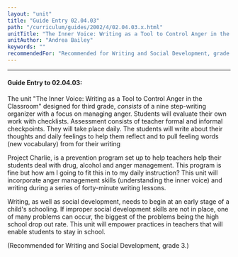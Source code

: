 ```yaml
---
layout: "unit"
title: "Guide Entry 02.04.03"
path: "/curriculum/guides/2002/4/02.04.03.x.html"
unitTitle: "The Inner Voice: Writing as a Tool to Control Anger in the Classroom"
unitAuthor: "Andrea Bailey"
keywords: ""
recommendedFor: "Recommended for Writing and Social Development, grade 3."
---
```

<body>
<hr/>
<h4>
Guide Entry to 02.04.03:
</h4>
<p>
The unit "The Inner Voice: Writing as a Tool to Control Anger in the Classroom" designed for third grade,
<i>
consists
</i>
of a nine step-writing organizer with a focus on managing anger. Students will evaluate their own work with checklists. Assessment consists of teacher formal and informal checkpoints. They will take place daily. The students will write about their thoughts and daily feelings to help them reflect and to pull feeling words (new vocabulary) from for their writing
</p>
<p>
Project Charlie, is a prevention program set up to help teachers help their students deal with drug, alcohol and anger management. This program is fine but how am I going to fit this in to my daily instruction? This unit will incorporate anger management skills (understanding the inner voice) and writing during a series of forty-minute writing lessons.
</p>
<p>
Writing, as well as social development, needs to begin at an early stage of a child's schooling. If improper social development skills are not in place, one of many problems can occur, the biggest of the problems being the high school drop out rate. This unit will empower practices in teachers that will enable students to stay in school.
</p>
<p>
(Recommended for Writing and Social Development, grade 3.)
</p>
</body>